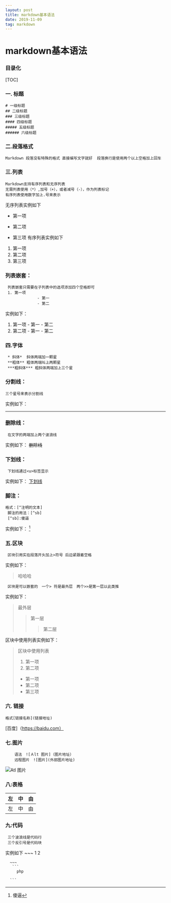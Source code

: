 ```yaml
---
layout: post
title: markdown基本语法
date: 2019-11-09 
tag: markdown
---
```




# markdown基本语法



### 目录化
[TOC]
### 一. 标题
    # 一级标题
    ## 二级标题
    ### 三级标题
    #### 四级标题
    ##### 五级标题
    ###### 六级标题
### 二.段落格式
    Markdown 段落没有特殊的格式 直接编写文字就好  段落换行是使用两个以上空格加上回车
### 三.列表
    Markdown支持有序列表和无序列表
    无需列表使用（*）,加号（+），或者减号（-），作为列表标记
    有序列表使用数字加上.号来表示
   无序列表实例如下  
  * 第一项
  +  第二项
   - 第三项
有序列表实例如下
  1. 第一项 
  2. 第二项
  3. 第三项
### 列表嵌套：
     列表嵌套只需要在子列表中的选项添加四个空格即可
     1. 第一项
                  - 第一
                  - 第二
 实例如下：
 1. 第一项
          - 第一
          -  第二 
 2. 第二项
         - 第一
         - 第二
### 四.字体
     * 斜体*  斜体两端加一颗星
     **粗体** 粗体两端叫上两颗星
     ***粗斜体*** 粗斜体两端加上三个星
  ### 分割线：
    三个星号来表示分割线
  实例如下：
***
### 删除线：
     在文字的两端加上两个波浪线
 实例如下：
     ~~删除线~~

### 下划线：
     下划线通过<u>标签显示
  实例如下：
     <u>下划线</u>
### 脚注：
    格式：[^注明的文本]
     脚注的用法：[^sb]
     [^sb]:傻逼
  实例如下：
  [^sb]

[^sb]:傻逼
### 五.区块
     区块引用实在段落开头加上>符号 后边紧跟着空格
 实例如下：
 > 哈哈哈    

     区块是可以嵌套的　一个> 符是最外层　两个>>是第一层以此类推
 实例如下：
 > 最外层
 > > 第一层
 > >
 > > > 第二层     

区块中使用列表实例如下：
> 区块中使用列表
> 1. 第一项
> 2. 第二项
> + 第一项
> + 第二项
> + 第三项

### 六. 链接
    格式[链接名称](链接地址)
  [百度]（https://baidu.com）
### 七.图片	
        语法　![Ａlt 图片]（图片地址）
        远程图片　![图片](外部图片地址)
 ![Atl 图片](/home/lizhenglei/图片/1.jpg)
### 八:表格
| 左 | 中 | 由 |
|:--|:-:|-:|
| 左 | 中 | 由 |
### 九:代码
     三个波浪线是代码行
     三个反引号是代码块
     
 
实例如下
      ~~~
      1
      2


      ~~~
       ```
         php

      ```

